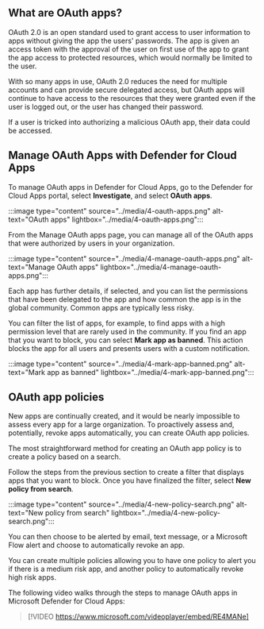 ## What are OAuth apps?

OAuth 2.0 is an open standard used to grant access to user information to apps without giving the app the users' passwords. The app is given an access token with the approval of the user on first use of the app to grant the app access to protected resources, which would normally be limited to the user.

With so many apps in use, OAuth 2.0 reduces the need for multiple accounts and can provide secure delegated access, but OAuth apps will continue to have access to the resources that they were granted even if the user is logged out, or the user has changed their password.

If a user is tricked into authorizing a malicious OAuth app, their data could be accessed.

## Manage OAuth Apps with Defender for Cloud Apps

To manage OAuth apps in Defender for Cloud Apps, go to the Defender for Cloud Apps portal, select **Investigate**, and select **OAuth apps**.

:::image type="content" source="../media/4-oauth-apps.png" alt-text="OAuth apps" lightbox="../media/4-oauth-apps.png":::

From the Manage OAuth apps page, you can manage all of the OAuth apps that were authorized by users in your organization.

:::image type="content" source="../media/4-manage-oauth-apps.png" alt-text="Manage OAuth apps" lightbox="../media/4-manage-oauth-apps.png":::

Each app has further details, if selected, and you can list the permissions that have been delegated to the app and how common the app is in the global community. Common apps are typically less risky.

You can filter the list of apps, for example, to find apps with a high permission level that are rarely used in the community. If you find an app that you want to block, you can select **Mark app as banned**. This action blocks the app for all users and presents users with a custom notification.

:::image type="content" source="../media/4-mark-app-banned.png" alt-text="Mark app as banned" lightbox="../media/4-mark-app-banned.png":::

## OAuth app policies

New apps are continually created, and it would be nearly impossible to assess every app for a large organization. To proactively assess and, potentially, revoke apps automatically, you can create OAuth app policies.

The most straightforward method for creating an OAuth app policy is to create a policy based on a search.

Follow the steps from the previous section to create a filter that displays apps that you want to block. Once you have finalized the filter, select **New policy from search**.

:::image type="content" source="../media/4-new-policy-search.png" alt-text="New policy from search" lightbox="../media/4-new-policy-search.png":::

You can then choose to be alerted by email, text message, or a Microsoft Flow alert and choose to automatically revoke an app.

You can create multiple policies allowing you to have one policy to alert you if there is a medium risk app, and another policy to automatically revoke high risk apps.

The following video walks through the steps to manage OAuth apps in Microsoft Defender for Cloud Apps:

> [!VIDEO https://www.microsoft.com/videoplayer/embed/RE4MANe]
